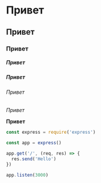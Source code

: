 # Привет
## Привет
### Привет
##### Привет
##### Привет
###### Привет
*Привет*

**Привет**

``` js
const express = require('express')

const app = express()

app.get('/', (req, res) => {
  res.send('Hello')  
})

app.listen(3000)
```

